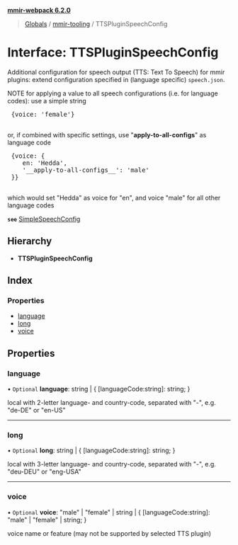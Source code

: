 **[mmir-webpack 6.2.0](../README.md)**

> [Globals](../README.md) / [mmir-tooling](../modules/mmir_tooling.md) / TTSPluginSpeechConfig

# Interface: TTSPluginSpeechConfig

Additional configuration for speech output (TTS: Text To Speech) for mmir plugins:
extend configuration specified in (language specific) `speech.json`.

NOTE for applying a value to all speech configurations (i.e. for language codes):
use a simple string
 <pre>
 {voice: 'female'}
 </pre>
or, if combined with specific settings, use "__apply-to-all-configs__" as language code
 <pre>
 {voice: {
 	en: 'Hedda',
 	'__apply-to-all-configs__': 'male'
 }}
 </pre>
 which would set "Hedda" as voice for "en", and voice "male" for all other language codes

**`see`** [SimpleSpeechConfig](mmir_lib.simplespeechconfig.md)

## Hierarchy

* **TTSPluginSpeechConfig**

## Index

### Properties

* [language](mmir_tooling.ttspluginspeechconfig.md#language)
* [long](mmir_tooling.ttspluginspeechconfig.md#long)
* [voice](mmir_tooling.ttspluginspeechconfig.md#voice)

## Properties

### language

• `Optional` **language**: string \| { [languageCode:string]: string;  }

local with 2-letter language- and country-code, separated with "-", e.g. "de-DE" or "en-US"

___

### long

• `Optional` **long**: string \| { [languageCode:string]: string;  }

local with 3-letter language- and country-code, separated with "-", e.g. "deu-DEU" or "eng-USA"

___

### voice

• `Optional` **voice**: \"male\" \| \"female\" \| string \| { [languageCode:string]: \"male\" \| \"female\" \| string;  }

voice name or feature (may not be supported by selected TTS plugin)

